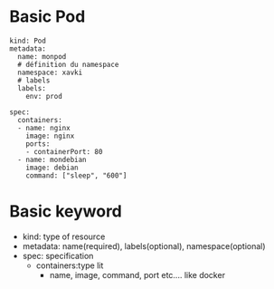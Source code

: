 # Basic Pod
```
kind: Pod
metadata:
  name: monpod
  # définition du namespace
  namespace: xavki
  # labels
  labels:
    env: prod

spec:
  containers:
  - name: nginx
    image: nginx
    ports:
    - containerPort: 80
  - name: mondebian
    image: debian
    command: ["sleep", "600"]
```
# Basic keyword
- kind: type of resource
- metadata: name(required), labels(optional), namespace(optional)
- spec: specification
    - containers:type lit
        - name, image, command, port etc.... like docker
